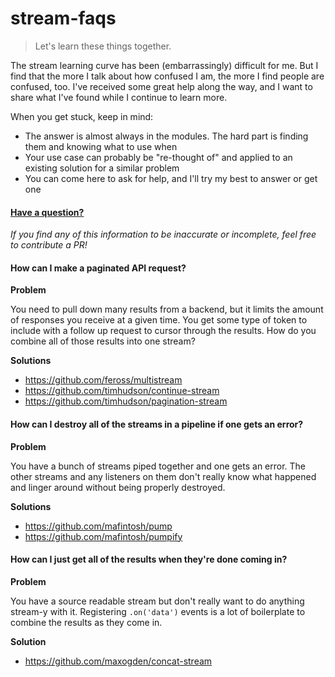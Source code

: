 # stream-faqs
> Let's learn these things together.

The stream learning curve has been (embarrassingly) difficult for me. But I find that the more I talk about how confused I am, the more I find people are confused, too. I've received some great help along the way, and I want to share what I've found while I continue to learn more.

When you get stuck, keep in mind:

  - The answer is almost always in the modules. The hard part is finding them and knowing what to use when
  - Your use case can probably be "re-thought of" and applied to an existing solution for a similar problem
  - You can come here to ask for help, and I'll try my best to answer or get one

#### [Have a question?](https://github.com/stephenplusplus/stream-faqs/issues/new)

*If you find any of this information to be inaccurate or incomplete, feel free to contribute a PR!*

#### How can I make a paginated API request?

**Problem**

You need to pull down many results from a backend, but it limits the amount of responses you receive at a given time. You get some type of token to include with a follow up request to cursor through the results. How do you combine all of those results into one stream?

**Solutions**
  - https://github.com/feross/multistream
  - https://github.com/timhudson/continue-stream
  - https://github.com/timhudson/pagination-stream

#### How can I destroy all of the streams in a pipeline if one gets an error?

**Problem**

You have a bunch of streams piped together and one gets an error. The other streams and any listeners on them don't really know what happened and linger around without being properly destroyed.

**Solutions**
  - https://github.com/mafintosh/pump
  - https://github.com/mafintosh/pumpify

#### How can I just get all of the results when they're done coming in?

**Problem**

You have a source readable stream but don't really want to do anything stream-y with it. Registering `.on('data')` events is a lot of boilerplate to combine the results as they come in.

**Solution**
  - https://github.com/maxogden/concat-stream
